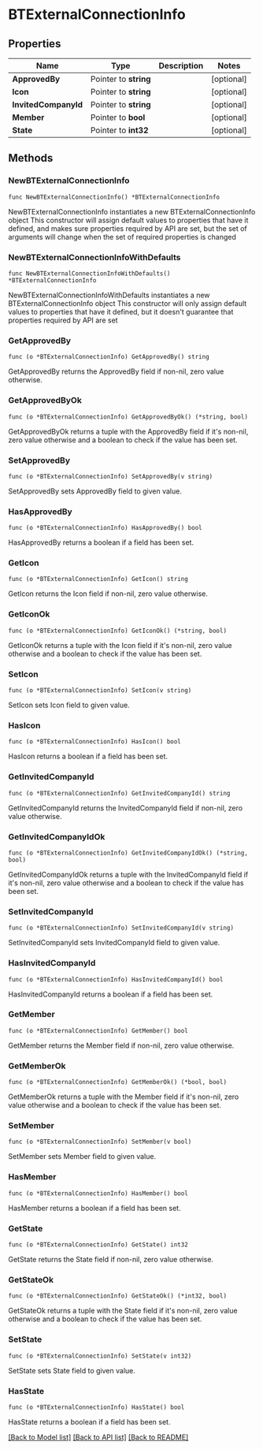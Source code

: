 # BTExternalConnectionInfo

## Properties

Name | Type | Description | Notes
------------ | ------------- | ------------- | -------------
**ApprovedBy** | Pointer to **string** |  | [optional] 
**Icon** | Pointer to **string** |  | [optional] 
**InvitedCompanyId** | Pointer to **string** |  | [optional] 
**Member** | Pointer to **bool** |  | [optional] 
**State** | Pointer to **int32** |  | [optional] 

## Methods

### NewBTExternalConnectionInfo

`func NewBTExternalConnectionInfo() *BTExternalConnectionInfo`

NewBTExternalConnectionInfo instantiates a new BTExternalConnectionInfo object
This constructor will assign default values to properties that have it defined,
and makes sure properties required by API are set, but the set of arguments
will change when the set of required properties is changed

### NewBTExternalConnectionInfoWithDefaults

`func NewBTExternalConnectionInfoWithDefaults() *BTExternalConnectionInfo`

NewBTExternalConnectionInfoWithDefaults instantiates a new BTExternalConnectionInfo object
This constructor will only assign default values to properties that have it defined,
but it doesn't guarantee that properties required by API are set

### GetApprovedBy

`func (o *BTExternalConnectionInfo) GetApprovedBy() string`

GetApprovedBy returns the ApprovedBy field if non-nil, zero value otherwise.

### GetApprovedByOk

`func (o *BTExternalConnectionInfo) GetApprovedByOk() (*string, bool)`

GetApprovedByOk returns a tuple with the ApprovedBy field if it's non-nil, zero value otherwise
and a boolean to check if the value has been set.

### SetApprovedBy

`func (o *BTExternalConnectionInfo) SetApprovedBy(v string)`

SetApprovedBy sets ApprovedBy field to given value.

### HasApprovedBy

`func (o *BTExternalConnectionInfo) HasApprovedBy() bool`

HasApprovedBy returns a boolean if a field has been set.

### GetIcon

`func (o *BTExternalConnectionInfo) GetIcon() string`

GetIcon returns the Icon field if non-nil, zero value otherwise.

### GetIconOk

`func (o *BTExternalConnectionInfo) GetIconOk() (*string, bool)`

GetIconOk returns a tuple with the Icon field if it's non-nil, zero value otherwise
and a boolean to check if the value has been set.

### SetIcon

`func (o *BTExternalConnectionInfo) SetIcon(v string)`

SetIcon sets Icon field to given value.

### HasIcon

`func (o *BTExternalConnectionInfo) HasIcon() bool`

HasIcon returns a boolean if a field has been set.

### GetInvitedCompanyId

`func (o *BTExternalConnectionInfo) GetInvitedCompanyId() string`

GetInvitedCompanyId returns the InvitedCompanyId field if non-nil, zero value otherwise.

### GetInvitedCompanyIdOk

`func (o *BTExternalConnectionInfo) GetInvitedCompanyIdOk() (*string, bool)`

GetInvitedCompanyIdOk returns a tuple with the InvitedCompanyId field if it's non-nil, zero value otherwise
and a boolean to check if the value has been set.

### SetInvitedCompanyId

`func (o *BTExternalConnectionInfo) SetInvitedCompanyId(v string)`

SetInvitedCompanyId sets InvitedCompanyId field to given value.

### HasInvitedCompanyId

`func (o *BTExternalConnectionInfo) HasInvitedCompanyId() bool`

HasInvitedCompanyId returns a boolean if a field has been set.

### GetMember

`func (o *BTExternalConnectionInfo) GetMember() bool`

GetMember returns the Member field if non-nil, zero value otherwise.

### GetMemberOk

`func (o *BTExternalConnectionInfo) GetMemberOk() (*bool, bool)`

GetMemberOk returns a tuple with the Member field if it's non-nil, zero value otherwise
and a boolean to check if the value has been set.

### SetMember

`func (o *BTExternalConnectionInfo) SetMember(v bool)`

SetMember sets Member field to given value.

### HasMember

`func (o *BTExternalConnectionInfo) HasMember() bool`

HasMember returns a boolean if a field has been set.

### GetState

`func (o *BTExternalConnectionInfo) GetState() int32`

GetState returns the State field if non-nil, zero value otherwise.

### GetStateOk

`func (o *BTExternalConnectionInfo) GetStateOk() (*int32, bool)`

GetStateOk returns a tuple with the State field if it's non-nil, zero value otherwise
and a boolean to check if the value has been set.

### SetState

`func (o *BTExternalConnectionInfo) SetState(v int32)`

SetState sets State field to given value.

### HasState

`func (o *BTExternalConnectionInfo) HasState() bool`

HasState returns a boolean if a field has been set.


[[Back to Model list]](../README.md#documentation-for-models) [[Back to API list]](../README.md#documentation-for-api-endpoints) [[Back to README]](../README.md)


